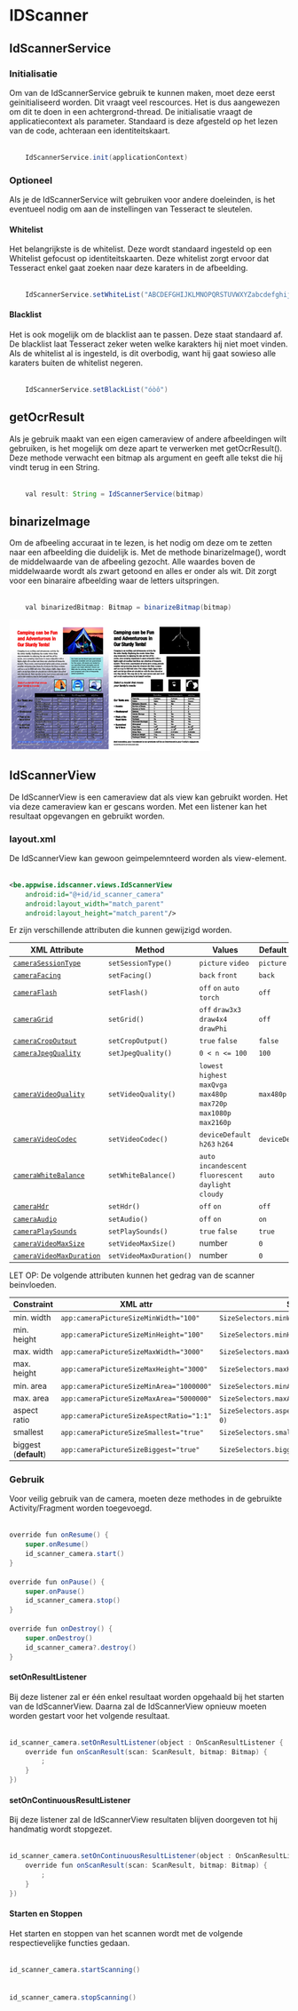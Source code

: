 # IDScanner

## IdScannerService

### Initialisatie

Om van de IdScannerService gebruik te kunnen maken, moet deze eerst geinitialiseerd worden. Dit vraagt veel rescources. Het is dus aangewezen om dit te doen in een achtergrond-thread. De initialisatie vraagt de applicatiecontext als parameter. Standaard is deze afgesteld op het lezen van de code, achteraan een identiteitskaart.

``` Java

    IdScannerService.init(applicationContext)
```

### Optioneel

Als je de IdScannerService wilt gebruiken voor andere doeleinden, is het eventueel nodig om aan de instellingen van Tesseract te sleutelen.

#### Whitelist

Het belangrijkste is de whitelist. Deze wordt standaard ingesteld op een Whitelist gefocust op identiteitskaarten. Deze whitelist zorgt ervoor dat Tesseract enkel gaat zoeken naar deze karaters in de afbeelding.

``` Java

    IdScannerService.setWhiteList("ABCDEFGHIJKLMNOPQRSTUVWXYZabcdefghijklmnopqrstuvwxyz .,")
```

#### Blacklist

Het is ook mogelijk om de blacklist aan te passen. Deze staat standaard af. De blacklist laat Tesseract zeker weten welke karakters hij niet moet vinden. Als de whitelist al is ingesteld, is dit overbodig, want hij gaat sowieso alle karaters buiten de whitelist negeren.

``` Java

    IdScannerService.setBlackList("óòô")
```

## getOcrResult

Als je gebruik maakt van een eigen cameraview of andere afbeeldingen wilt gebruiken, is het mogelijk om deze apart te verwerken met getOcrResult(). Deze methode verwacht een bitmap als argument en geeft alle tekst die hij vindt terug in een String.

``` Java

    val result: String = IdScannerService(bitmap)
```

## binarizeImage

Om de afbeeling accuraat in te lezen, is het nodig om deze om te zetten naar een afbeelding die duidelijk is. Met de methode binarizeImage(), wordt de middelwaarde van de afbeeling gezocht. Alle waardes boven de middelwaarde wordt als zwart getoond en alles er onder als wit. Dit zorgt voor een binaraire afbeelding waar de letters uitspringen.

``` Java

    val binarizedBitmap: Bitmap = binarizeBitmap(bitmap)
```

![binarizeImage](readmeImages/binarized.png)

## IdScannerView

De IdScannerView is een cameraview dat als view kan gebruikt worden. Het via deze cameraview kan er gescans worden. Met een listener kan het resultaat opgevangen en gebruikt worden.

### layout.xml

De IdScannerView kan gewoon geimpelemnteerd worden als view-element.

``` xml

<be.appwise.idscanner.views.IdScannerView
    android:id="@+id/id_scanner_camera"
    android:layout_width="match_parent"
    android:layout_height="match_parent"/>
```

Er zijn verschillende attributen die kunnen gewijzigd worden.

|XML Attribute|Method|Values|Default Value|
|-------------|------|------|-------------|
|[`cameraSessionType`](#camerasessiontype)|`setSessionType()`|`picture` `video`|`picture`|
|[`cameraFacing`](#camerafacing)|`setFacing()`|`back` `front`|`back`|
|[`cameraFlash`](#cameraflash)|`setFlash()`|`off` `on` `auto` `torch`|`off`|
|[`cameraGrid`](#cameragrid)|`setGrid()`|`off` `draw3x3` `draw4x4` `drawPhi`|`off`|
|[`cameraCropOutput`](#cameracropoutput)|`setCropOutput()`|`true` `false`|`false`|
|[`cameraJpegQuality`](#camerajpegquality)|`setJpegQuality()`|`0 < n <= 100`|`100`|
|[`cameraVideoQuality`](#cameravideoquality)|`setVideoQuality()`|`lowest` `highest` `maxQvga` `max480p` `max720p` `max1080p` `max2160p`|`max480p`|
|[`cameraVideoCodec`](#cameravideocodec)|`setVideoCodec()`|`deviceDefault` `h263` `h264`|`deviceDefault`|
|[`cameraWhiteBalance`](#camerawhitebalance)|`setWhiteBalance()`|`auto` `incandescent` `fluorescent` `daylight` `cloudy`|`auto`|
|[`cameraHdr`](#camerahdr)|`setHdr()`|`off` `on`|`off`|
|[`cameraAudio`](#cameraaudio)|`setAudio()`|`off` `on`|`on`|
|[`cameraPlaySounds`](#cameraplaysounds)|`setPlaySounds()`|`true` `false`|`true`|
|[`cameraVideoMaxSize`](#cameravideomaxsize)|`setVideoMaxSize()`|number|`0`|
|[`cameraVideoMaxDuration`](#cameravideomaxduration)|`setVideoMaxDuration()`|number|`0`|

LET OP: De volgende attributen kunnen het gedrag van de scanner beinvloeden.

|Constraint|XML attr|SizeSelector|
|----------|--------|------------|
|min. width|`app:cameraPictureSizeMinWidth="100"`|`SizeSelectors.minWidth(100)`|
|min. height|`app:cameraPictureSizeMinHeight="100"`|`SizeSelectors.minHeight(100)`|
|max. width|`app:cameraPictureSizeMaxWidth="3000"`|`SizeSelectors.maxWidth(3000)`|
|max. height|`app:cameraPictureSizeMaxHeight="3000"`|`SizeSelectors.maxHeight(3000)`|
|min. area|`app:cameraPictureSizeMinArea="1000000"`|`SizeSelectors.minArea(1000000)`|
|max. area|`app:cameraPictureSizeMaxArea="5000000"`|`SizeSelectors.maxArea(5000000)`|
|aspect ratio|`app:cameraPictureSizeAspectRatio="1:1"`|`SizeSelectors.aspectRatio(AspectRatio.of(1,1), 0)`|
|smallest|`app:cameraPictureSizeSmallest="true"`|`SizeSelectors.smallest()`|
|biggest (**default**)|`app:cameraPictureSizeBiggest="true"`|`SizeSelectors.biggest()`|


### Gebruik

Voor veilig gebruik van de camera, moeten deze methodes in de gebruikte Activity/Fragment worden toegevoegd.

``` Java

override fun onResume() {
    super.onResume()
    id_scanner_camera.start()
}

override fun onPause() {
    super.onPause()
    id_scanner_camera.stop()
}

override fun onDestroy() {
    super.onDestroy()
    id_scanner_camera?.destroy()
}

```

#### setOnResultListener

Bij deze listener zal er één enkel resultaat worden opgehaald bij het starten van de IdScannerView. Daarna zal de IdScannerView opnieuw moeten worden gestart voor het volgende resultaat.

``` Java

id_scanner_camera.setOnResultListener(object : OnScanResultListener {
	override fun onScanResult(scan: ScanResult, bitmap: Bitmap) {
		;
	}
})

```

#### setOnContinuousResultListener

Bij deze listener zal de IdScannerView resultaten blijven doorgeven tot hij handmatig wordt stopgezet.

``` Java

id_scanner_camera.setOnContinuousResultListener(object : OnScanResultListener {
	override fun onScanResult(scan: ScanResult, bitmap: Bitmap) {
		;
	}
})

```

#### Starten en Stoppen

Het starten en stoppen van het scannen wordt met de volgende respectievelijke functies gedaan.

``` Java

id_scanner_camera.startScanning()


id_scanner_camera.stopScanning()

```
